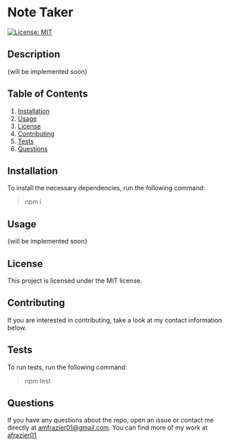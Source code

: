 # Note Taker
  
  [![License: MIT](https://img.shields.io/badge/License-MIT-yellow.svg)](https://opensource.org/licenses/MIT)

  ## Description
  {will be implemented soon}

  ## Table of Contents
  1. [Installation](#installation)
  2. [Usage](#usage)
  3. [License](#license)
  4. [Contributing](#contributing)
  5. [Tests](#tests)
  6. [Questions](#questions)

  ## Installation
  To install the necessary dependencies, run the following command:
  >npm i

  ## Usage
  {will be implemented soon}

  ## License
  This project is licensed under the MIT license.

  ## Contributing
  If you are interested in contributing, take a look at my contact information below.

  ## Tests
  To run tests, run the following command:
  >npm test

  
  ## Questions
  If you have any questions about the repo, open an issue or contact me directly at [amfrazier01@gmail.com](mailto:amfrazier01@gmail.com). You can find more of my work at [afrazier01](https://github.com/afrazier01)
